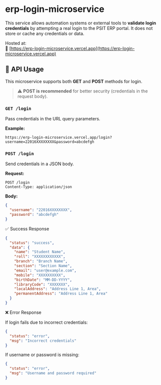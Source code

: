 # erp-login-microservice

This service allows automation systems or external tools to **validate login credentials** by attempting a real login to the PSIT ERP portal. It does not store or cache any credentials or data.

Hosted at:  
🔗 [https://erp-login-microservice.vercel.app](https://erp-login-microservice.vercel.app)


## 🔧 API Usage

This microservice supports both **GET** and **POST** methods for login.

> ⚠️ **POST is recommended** for better security (credentials in the request body).

### `GET /login`

Pass credentials in the URL query parameters.

**Example:**

```
https://erp-login-microservice.vercel.app/login?username=22016XXXXXXXX&password=abcdefgh
```

### `POST /login`

Send credentials in a JSON body.

**Request:**
```http
POST /login
Content-Type: application/json
```

**Body:**
```json
{
  "username": "22016XXXXXXXX",
  "password": "abcdefgh"
}
```

✅ Success Response

```json
{
  "status": "success",
  "data": {
    "name": "Student Name",
    "roll": "XXXXXXXXXXXX",
    "branch": "Branch Name",
    "section": "Section Name",
    "email": "user@example.com",
    "mobile": "XXXXXXXXXX",
    "birthDate": "MM-DD-YYYY",
    "libraryCode": "XXXXXXX",
    "localAddress": "Address Line 1, Area",
    "permanentAddress": "Address Line 1, Area"
  }
}
```

❌ Error Response

If login fails due to incorrect credentials:

```json
{
  "status": "error",
  "msg": "Incorrect credentials"
}
```

If username or password is missing:

```json
{
  "status": "error",
  "msg": "Username and password required"
}
```
